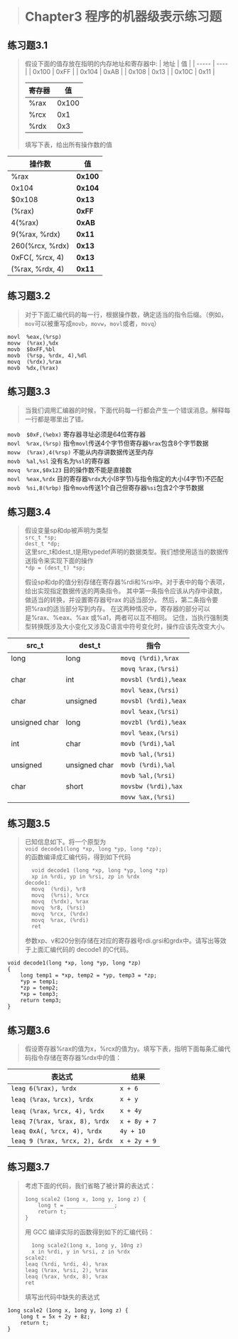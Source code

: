 
> # Chapter3 程序的机器级表示练习题

## 练习题3.1
> 假设下面的值存放在指明的内存地址和寄存器中:
>    | 地址  | 值   |
>    | ----- | ---- |
>    | 0x100 | 0xFF |
>    | 0x104 | 0xAB |
>    | 0x108 | 0x13 |
>    | 0x10C | 0x11 |
> 
>    | 寄存器 | 值    |
>    | ------ | ----- |
>    | %rax   | 0x100 |
>    | %rcx   | 0x1   |
>    | %rdx   | 0x3   |
>
> 填写下表，给出所有操作数的值

| 操作数          | 值        |
| --------------- | --------- |
| %rax            | **0x100** |
| 0x104           | **0x104** |
| $0x108          | **0x13**  |
| (%rax)          | **0xFF**  |
| 4(%rax)         | **0xAB**  |
| 9(%rax, %rdx)   | **0x11**  |
| 260(%rcx, %rdx) | **0x13**  |
| 0xFC(, %rcx, 4) | **0x13**  |
| (%rax, %rdx, 4) | **0x11**  |

## 练习题3.2
> 对于下面汇编代码的每一行，根据操作数，确定适当的指令后缀。（例如，`mov`可以被重写成`movb`，`movw`，`movl`或者，`movq`）
```
movl  %eax,(%rsp)
movw  (%rax),%dx
movb  $0xFF,%bl
movb  (%rsp, %rdx, 4),%dl
movq  (%rdx),%rax
movb  %dx,(%rax)
```

## 练习题3.3
> 当我们调用汇编器的时候，下面代码每一行都会产生一个错误消息。解释每一行都是哪里出了错。  

`movb  $0xF,(%ebx)`  寄存器寻址必须是64位寄存器  
`movl  %rax,(%rsp)`  指令`movl`传送4个字节但寄存器`%rax`包含8个字节数据  
`movw  (%rax),4(%rsp)`  不能从内存讲数据传送至内存  
`movb  %al,%sl`  没有名为`%sl`的寄存器  
`movq  %rax,$0x123`  目的操作数不能是直接数  
`movl  %eax,%rdx`  目的寄存器`%rdx`大小(8字节)与指令指定的大小(4字节)不匹配  
`movb  %si,8(%rbp)`  指令`movb`传送1个自己但寄存器`%si`包含2个字节数据

## 练习题3.4
> 假设变量sp和dp被声明为类型  
> `src_t *sp;`  
> `dest_t *dp;`  
> 这里src_t和dest_t是用typedef声明的数据类型。我们想使用适当的数据传送指令来实现下面的操作  
> `*dp = (dest_t) *sp;`  
> 
> 假设sp和dp的值分别存储在寄存器%rdi和%rsi中。对于表中的每个表项，给出实现指定数据传送的两条指令。
> 其中第一条指令应该从内存中读数，做适当的转换，并设置寄存器号rax 的适当部分。
> 然后，第二条指令要把%rax的适当部分写到内存。
> 在这两种情况中，寄存器的部分可以是%rax、%eax、%ax 或%a1，两者可以互不相同。
> 记住，当执行强制类型转换既涉及大小变化又涉及C语言中符号变化时，操作应该先改变大小。

| src_t         | dest_t        | 指令                 |
| ------------- | ------------- | -------------------- |
| long          | long          | `movq (%rdi),%rax`   |
|               |               | `movq %rax,(%rsi)`   |
| char          | int           | `movsbl (%rdi),%eax` |
|               |               | `movl %eax,(%rsi)`   |
| char          | unsigned      | `movsbl (%rdi),%eax` |
|               |               | `movl %eax,(%rsi)`   |
| unsigned char | long          | `movzbl (%rdi),%eax` |
|               |               | `movl %eax,(%rsi)`   |
| int           | char          | `movb (%rdi),%al`    |
|               |               | `movb %al,(%rsi)`    |
| unsigned      | unsigned char | `movb (%rdi),%al`    |
|               |               | `movb %al,(%rsi)`    |
| char          | short         | `movsbw (%rdi),%ax`  |
|               |               | `movw %ax,(%rsi)`    |

## 练习题3.5
> 已知信息如下。将一个原型为  
> `void decode1(long *xp, long *yp, long *zp);`  
> 的函数编译成汇编代码，得到如下代码
> ```
>   void decode1 (long *xp, long *yp, long *zp)
>   xp in %rdi, yp in %rsi, zp in %rdx
> decode1:
>   movq  (%rdi), %r8
>   movq  (%rsi), %rcx
>   movq  (%rdx), %rax
>   movq  %r8, (%rsi)
>   movq  %rcx, (%rdx)
>   movq  %rax, (%rdi)
>   ret
> ```
> 参数xp、v和20分别存储在对应的寄存器号rdi.grsi和grdx中。请写出等效于上面汇编代码的 decode1 的C代码。

```
void decode1(long *xp, long *yp, long *zp)
{
    long temp1 = *xp, temp2 = *yp, temp3 = *zp;
    *yp = temp1;
    *zp = temp2;
    *xp = temp3;
    return temp3;
}
```

## 练习题3.6
> 假设寄存器%rax的值为x，%rcx的值为y。填写下表，指明下面每条汇编代码指令存储在寄存器%rdx中的值：

| 表达式                         | 结果         |
| ------------------------------ | ------------ |
| `leag 6(%rax), %rdx`           | `x + 6`      |
| `leaq (%rax，%rcx), %rdx`      | `x + y`      |
| `leaq (%rax，%rcx, 4), %rdx`   | `x + 4y`     |
| `leaq 7(%rax, %rax, 8), %rdx`  | `x + 8y + 7` |
| `leaq 0xA(, %rcx, 4), %rdx`    | `4y + 10`    |
| `leaq 9 (%rax, %rcx, 2), &rdx` | `x + 2y + 9` |

## 练习题3.7
> 考虑下面的代码，我们省略了被计算的表达式：
> ```
> 1ong scale2 (1ong x, 1ong y, 1ong z) {
>     long t = _______________;
>     return t;
> }
> ```
> 用 GCC 编译实际的函数得到如下的汇编代码：
> ```
>   1ong scale2(1ong x, 1ong y, 10ng z)
>   x in %rdi, y in %rsi, z in %rdx
> scale2:
> leaq (%rdi, %rdi, 4), %rax
> leag (%rax, %rsi, 2), %rax
> leaq (%rax, %rdx, 8), %rax
> ret
> ```
> 填写出代码中缺失的表达式

```
1ong scale2 (1ong x, 1ong y, 1ong z) {
    long t = 5x + 2y + 8z;
    return t;
}
```